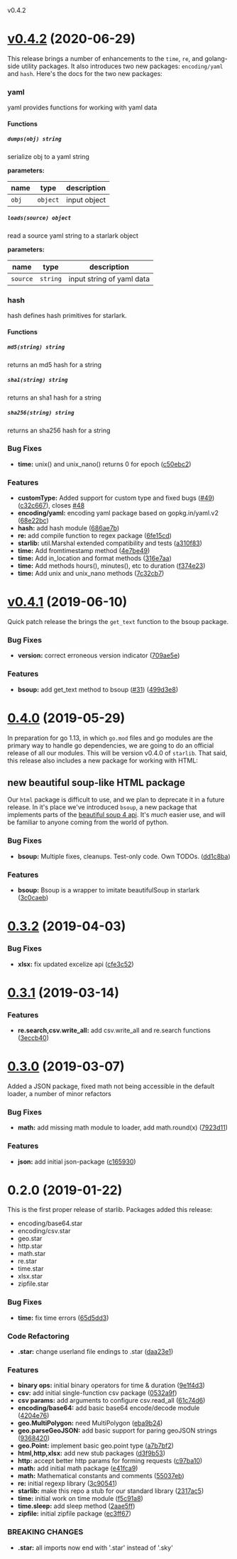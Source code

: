 <a name="v0.4.2">v0.4.2</a>
# [v0.4.2](https://github.com/qri-io/starlib/compare/v0.4.1...v0.4.2) (2020-06-29)

This release brings a number of enhancements to the `time`, `re`, and golang-side utility packages. It also introduces two new packages: `encoding/yaml` and `hash`. Here's the docs for the two new packages:

### yaml
yaml provides functions for working with yaml data

#### Functions

##### `dumps(obj) string`
serialize obj to a yaml string

**parameters:**

| name | type | description |
|------|------|-------------|
| `obj` | `object` | input object |


##### `loads(source) object`
read a source yaml string to a starlark object

**parameters:**

| name | type | description |
|------|------|-------------|
| `source` | `string` | input string of yaml data |


### hash
hash defines hash primitives for starlark.

#### Functions

##### `md5(string) string`
returns an md5 hash for a string

##### `sha1(string) string`
returns an sha1 hash for a string

##### `sha256(string) string`
returns an sha256 hash for a string


### Bug Fixes

* **time:** unix() and unix_nano() returns 0 for epoch ([c50ebc2](https://github.com/qri-io/starlib/commit/c50ebc2))


### Features

* **customType:** Added support for custom type and fixed bugs ([#49](https://github.com/qri-io/starlib/issues/49)) ([c32c667](https://github.com/qri-io/starlib/commit/c32c667)), closes [#48](https://github.com/qri-io/starlib/issues/48)
* **encoding/yaml:** encoding yaml package based on gopkg.in/yaml.v2 ([68e22bc](https://github.com/qri-io/starlib/commit/68e22bc))
* **hash:** add hash module ([686ae7b](https://github.com/qri-io/starlib/commit/686ae7b))
* **re:** add compile function to regex package ([6fe15cd](https://github.com/qri-io/starlib/commit/6fe15cd))
* **starlib:** util.Marshal extended compatibility and tests ([a310f83](https://github.com/qri-io/starlib/commit/a310f83))
* **time:** Add fromtimestamp method ([4e7be49](https://github.com/qri-io/starlib/commit/4e7be49))
* **time:** Add in_location and format methods ([316e7aa](https://github.com/qri-io/starlib/commit/316e7aa))
* **time:** Add methods hours(), minutes(), etc to duration ([f374e23](https://github.com/qri-io/starlib/commit/f374e23))
* **time:** Add unix and unix_nano methods ([7c32cb7](https://github.com/qri-io/starlib/commit/7c32cb7))



<a name="v0.4.1"></a>
# [v0.4.1](https://github.com/qri-io/starlib/compare/v0.4.0...v0.4.1) (2019-06-10)

Quick patch release the brings the `get_text` function to the bsoup package.

### Bug Fixes

* **version:** correct erroneous version indicator ([709ae5e](https://github.com/qri-io/starlib/commit/709ae5e))


### Features

* **bsoup:** add get_text method to bsoup ([#31](https://github.com/qri-io/starlib/issues/31)) ([499d3e8](https://github.com/qri-io/starlib/commit/499d3e8))



<a name="0.4.0"></a>
# [0.4.0](https://github.com/qri-io/starlib/compare/v0.3.2...v0.4.0) (2019-05-29)

In preparation for go 1.13, in which `go.mod` files and go modules are the primary way to handle go dependencies, we are going to do an official release of all our modules. This will be version v0.4.0 of `starlib`. That said, this release also includes a new package for working with HTML:

## new beautiful soup-like HTML package
Our `html` package is difficult to use, and we plan to deprecate it in a future release. In it's place we've introduced `bsoup`, a new package that implements parts of the [beautiful soup 4 api](https://www.crummy.com/software/BeautifulSoup/bs4). It's _much_ easier use, and will be familiar to anyone coming from the world of python.


### Bug Fixes

* **bsoup:** Multiple fixes, cleanups. Test-only code. Own TODOs. ([dd1c8ba](https://github.com/qri-io/starlib/commit/dd1c8ba))


### Features

* **bsoup:** Bsoup is a wrapper to imitate beautifulSoup in starlark ([3c0caeb](https://github.com/qri-io/starlib/commit/3c0caeb))



<a name="0.3.2"></a>
# [0.3.2](https://github.com/qri-io/starlib/compare/v0.3.1...v0.3.2) (2019-04-03)


### Bug Fixes

* **xlsx:** fix updated excelize api ([cfe3c52](https://github.com/qri-io/starlib/commit/cfe3c52))



<a name="0.3.1"></a>
# [0.3.1](https://github.com/qri-io/starlib/compare/v0.3.0...v0.3.1) (2019-03-14)


### Features

* **re.search,csv.write_all:** add csv.write_all and re.search functions ([3eccb40](https://github.com/qri-io/starlib/commit/3eccb40))



<a name="0.3.0"></a>
# [0.3.0](https://github.com/qri-io/starlib/compare/v0.2.0...v0.3.0) (2019-03-07)

Added a JSON package, fixed math not being accessible in the default loader, a number of minor refactors


### Bug Fixes

* **math:** add missing math module to loader, add math.round(x) ([7923d11](https://github.com/qri-io/starlib/commit/7923d11))


### Features

* **json:** add initial json-package ([c165930](https://github.com/qri-io/starlib/commit/c165930))



<a name="0.2.0"></a>
# 0.2.0 (2019-01-22)

This is the first proper release of starlib. Packages added this release:
* encoding/base64.star
* encoding/csv.star
* geo.star
* http.star
* math.star
* re.star
* time.star
* xlsx.star
* zipfile.star

### Bug Fixes

* **time:** fix time errors ([65d5dd3](https://github.com/qri-io/starlib/commit/65d5dd3))


### Code Refactoring

* **.star:** change userland file endings to .star ([daa23e1](https://github.com/qri-io/starlib/commit/daa23e1))


### Features

* **binary ops:** initial binary operators for time & duration ([9e1f4d3](https://github.com/qri-io/starlib/commit/9e1f4d3))
* **csv:** add initial single-function csv package ([0532a9f](https://github.com/qri-io/starlib/commit/0532a9f))
* **csv params:** add arguments to configure csv.read_all ([61c74d6](https://github.com/qri-io/starlib/commit/61c74d6))
* **encoding/base64:** add basic base64 encode/decode module ([4204e76](https://github.com/qri-io/starlib/commit/4204e76))
* **geo.MultiPolygon:** need MultiPolygon ([eba9b24](https://github.com/qri-io/starlib/commit/eba9b24))
* **geo.parseGeoJSON:** add basic support for paring geoJSON strings ([9368420](https://github.com/qri-io/starlib/commit/9368420))
* **geo.Point:** implement basic geo.point type ([a7b7bf2](https://github.com/qri-io/starlib/commit/a7b7bf2))
* **html,http,xlsx:** add new stub packages ([d3f9b53](https://github.com/qri-io/starlib/commit/d3f9b53))
* **http:** accept better http params for forming requests ([c97ba10](https://github.com/qri-io/starlib/commit/c97ba10))
* **math:** add initial math package ([e41fca9](https://github.com/qri-io/starlib/commit/e41fca9))
* **math:** Mathematical constants and comments ([55037eb](https://github.com/qri-io/starlib/commit/55037eb))
* **re:** initial regexp library ([3c90541](https://github.com/qri-io/starlib/commit/3c90541))
* **starlib:** make this repo a stub for our standard library ([2317ac5](https://github.com/qri-io/starlib/commit/2317ac5))
* **time:** initial work on time module ([f5c91a8](https://github.com/qri-io/starlib/commit/f5c91a8))
* **time.sleep:** add sleep method ([2aae5ff](https://github.com/qri-io/starlib/commit/2aae5ff))
* **zipfile:** initial zipfile package ([ec3ff67](https://github.com/qri-io/starlib/commit/ec3ff67))


### BREAKING CHANGES

* **.star:** all imports now end with '.star' instead of '.sky'



